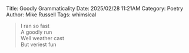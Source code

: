 Title: Goodly Grammaticality
Date: 2025/02/28 11:21AM
Category: Poetry
Author: Mike Russell
Tags: whimsical

> I ran so fast<br>
> A goodly run<br>
> Well weather cast<br>
> But veriest fun